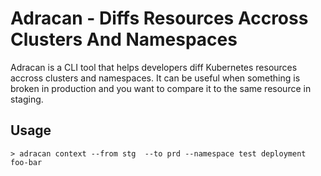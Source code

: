 # Adracan - Diffs Resources Accross Clusters And Namespaces

Adracan is a CLI tool that helps developers diff Kubernetes resources accross clusters and namespaces. It can be useful when something is broken in production and you want to compare it to the same resource in staging.


## Usage

```console
> adracan context --from stg  --to prd --namespace test deployment foo-bar
```